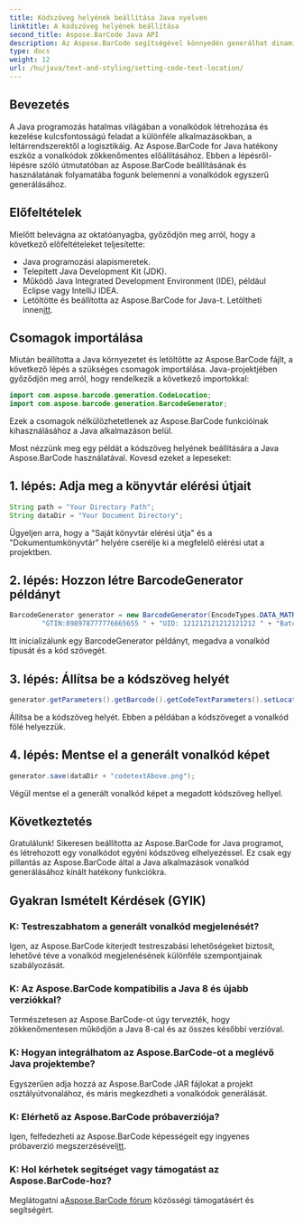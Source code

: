 ```yaml
---
title: Kódszöveg helyének beállítása Java nyelven
linktitle: A kódszöveg helyének beállítása
second_title: Aspose.BarCode Java API
description: Az Aspose.BarCode segítségével könnyedén generálhat dinamikus vonalkódokat Java nyelven. Kövesse lépésenkénti útmutatónkat a kódszöveg testreszabásához, és javítsa alkalmazása funkcionalitását.
type: docs
weight: 12
url: /hu/java/text-and-styling/setting-code-text-location/
---
```


## Bevezetés

A Java programozás hatalmas világában a vonalkódok létrehozása és kezelése kulcsfontosságú feladat a különféle alkalmazásokban, a leltárrendszerektől a logisztikáig. Az Aspose.BarCode for Java hatékony eszköz a vonalkódok zökkenőmentes előállításához. Ebben a lépésről-lépésre szóló útmutatóban az Aspose.BarCode beállításának és használatának folyamatába fogunk belemenni a vonalkódok egyszerű generálásához.

## Előfeltételek

Mielőtt belevágna az oktatóanyagba, győződjön meg arról, hogy a következő előfeltételeket teljesítette:

- Java programozási alapismeretek.
- Telepített Java Development Kit (JDK).
- Működő Java Integrated Development Environment (IDE), például Eclipse vagy IntelliJ IDEA.
-  Letöltötte és beállította az Aspose.BarCode for Java-t. Letöltheti innen[itt](https://releases.aspose.com/barcode/java/).

## Csomagok importálása

Miután beállította a Java környezetet és letöltötte az Aspose.BarCode fájlt, a következő lépés a szükséges csomagok importálása. Java-projektjében győződjön meg arról, hogy rendelkezik a következő importokkal:

```java
import com.aspose.barcode.generation.CodeLocation;
import com.aspose.barcode.generation.BarcodeGenerator;
```

Ezek a csomagok nélkülözhetetlenek az Aspose.BarCode funkcióinak kihasználásához a Java alkalmazáson belül.

Most nézzünk meg egy példát a kódszöveg helyének beállítására a Java Aspose.BarCode használatával. Kovesd ezeket a lepeseket:

## 1. lépés: Adja meg a könyvtár elérési útjait

```java
String path = "Your Directory Path";
String dataDir = "Your Document Directory";
```

Ügyeljen arra, hogy a "Saját könyvtár elérési útja" és a "Dokumentumkönyvtár" helyére cserélje ki a megfelelő elérési utat a projektben.

## 2. lépés: Hozzon létre BarcodeGenerator példányt

```java
BarcodeGenerator generator = new BarcodeGenerator(EncodeTypes.DATA_MATRIX,
        "GTIN:898978777776665655 " + "UID: 121212121212121212 " + "Batch:GH768 " + "Exp.Date:150923");
```

Itt inicializálunk egy BarcodeGenerator példányt, megadva a vonalkód típusát és a kód szövegét.

## 3. lépés: Állítsa be a kódszöveg helyét

```java
generator.getParameters().getBarcode().getCodeTextParameters().setLocation(CodeLocation.ABOVE);
```

Állítsa be a kódszöveg helyét. Ebben a példában a kódszöveget a vonalkód fölé helyezzük.

## 4. lépés: Mentse el a generált vonalkód képet

```java
generator.save(dataDir + "codetextAbove.png");
```

Végül mentse el a generált vonalkód képet a megadott kódszöveg hellyel.

## Következtetés

Gratulálunk! Sikeresen beállította az Aspose.BarCode for Java programot, és létrehozott egy vonalkódot egyéni kódszöveg elhelyezéssel. Ez csak egy pillantás az Aspose.BarCode által a Java alkalmazások vonalkód generálásához kínált hatékony funkciókra.

## Gyakran Ismételt Kérdések (GYIK)

### K: Testreszabhatom a generált vonalkód megjelenését?
Igen, az Aspose.BarCode kiterjedt testreszabási lehetőségeket biztosít, lehetővé téve a vonalkód megjelenésének különféle szempontjainak szabályozását.

### K: Az Aspose.BarCode kompatibilis a Java 8 és újabb verziókkal?
Természetesen az Aspose.BarCode-ot úgy tervezték, hogy zökkenőmentesen működjön a Java 8-cal és az összes későbbi verzióval.

### K: Hogyan integrálhatom az Aspose.BarCode-ot a meglévő Java projektembe?
Egyszerűen adja hozzá az Aspose.BarCode JAR fájlokat a projekt osztályútvonalához, és máris megkezdheti a vonalkódok generálását.

### K: Elérhető az Aspose.BarCode próbaverziója?
 Igen, felfedezheti az Aspose.BarCode képességeit egy ingyenes próbaverzió megszerzésével[itt](https://releases.aspose.com/).

### K: Hol kérhetek segítséget vagy támogatást az Aspose.BarCode-hoz?
 Meglátogatni a[Aspose.BarCode fórum](https://forum.aspose.com/c/barcode/13) közösségi támogatásért és segítségért.
